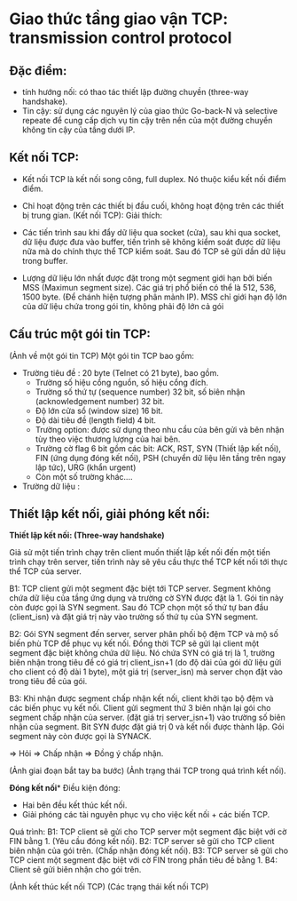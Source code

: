 # Giao thức tầng giao vận TCP: transmission control protocol
## Đặc điểm:
- tính hướng nối: có thao tác thiết lập đường chuyền (three-way handshake).
- Tin cậy: sử dụng các nguyên lý của giao thức Go-back-N và selective repeate để cung cấp dịch vụ tin cậy trên nền của một đường chuyền không tin cậy của tầng dưới IP.

## Kết nối TCP:
- Kết nối TCP là kết nối song công, full duplex. Nó thuộc kiểu kết nối điểm điểm.
- Chỉ hoạt động trên các thiết bị đầu cuối, không hoạt động trên các thiết bị trung gian.
(Kết nối TCP):
Giải thích:

- Các tiến trình sau khi đẩy dữ liệu qua socket (cửa), sau khi qua socket, dữ liệu được đưa vào buffer, tiến trình sẽ không kiểm soát được dữ liệu nữa mà do chính thực thể TCP kiểm soát. Sau đó TCP sẽ gửi dần dữ liệu trong buffer.
- Lượng dữ liệu lớn nhất được đặt trong một segment giới hạn bởi biến MSS (Maximun segment size). Các giá trị phổ biến có thể là 512, 536, 1500 byte. (Để chánh hiện tượng phân mảnh IP). MSS chỉ giới hạn độ lớn của dữ liệu chứa trong gói tin, không phải độ lớn cả gói

## Cấu trúc một gói tin TCP: 
(Ảnh về một gói tin TCP)
Một gói tin TCP bao gồm:
-  Trường tiêu đề : 20 byte (Telnet có 21 byte), bao gồm.
      - Trường số hiệu cổng nguồn, số hiệu cổng đích.
      - Trường số thứ tự (sequence number) 32 bit, số biên nhận (acknowledgement number) 32 bit.
      - Độ lớn cửa sổ (window size) 16 bit.
      - Độ dài tiêu đề (length field) 4 bit.
      - Trường option: được sử dụng theo nhu cầu của bên gửi và bên nhận tùy theo việc thương lượng của hai bên.
      - Trường cờ flag 6 bit gồm các bit: ACK, RST, SYN (Thiết lập kết nối), FIN (ứng dụng đóng kết nối), PSH (chuyển dữ liệu lên tầng trên ngay lập tức), URG (khẩn urgent)
      - Còn một số trường khác....
-  Trường dữ liệu : 

## Thiết lập kết nối, giải phóng kết nối:
**Thiết lập kết nối: (Three-way handshake)**

Giả sử một tiến trình chạy trên client muốn thiết lập kết nối đến một tiến trình chạy trên server, tiến trình này sẽ yêu cầu thực thể TCP kết nối tới thực thể TCP của server.

B1: TCP client gửi một segment đặc biệt tới TCP server. Segment không chứa dữ liệu của tầng ứng dụng và trường cờ SYN được đặt là 1. Gói tin này còn được gọi là SYN segment. Sau đó TCP chọn một số thứ tự ban đầu (client_isn) và đặt giá trị này vào trường số thứ tụ của SYN segment.

B2: Gói SYN segment đến server, server phân phối bộ đệm TCP và mộ số biến phù TCP để phục vụ kết nối. Đồng thời TCP sẽ gửi lại client một segment đặc biệt không chứa dữ liệu. Nó chứa SYN có giá trị là 1, trường biên nhận trong tiêu đề có giá trị client_isn+1 (do độ dài của gói dữ liệu gửi cho client có độ dài 1 byte), một giá trị (server_isn) mà server chọn đặt vào trong tiêu đề của gói.

B3: Khi nhận được segment chấp nhận kết nối, client khởi tạo bộ đệm và các biến phục vụ kết nối. Client gửi segment thứ 3 biên nhận lại gói cho segment chấp nhận của server. (đặt giá trị server_isn+1) vào trường số biên nhận của segment. Bit SYN được đặt giá trị 0 và kết nối được thành lập. Gói segment này còn được gọi là SYNACK.

=> Hỏi => Chấp nhận => Đồng ý chấp nhận.

(Ảnh giai đoạn bắt tay ba bước)
(Ảnh trạng thái TCP trong quá trình kết nối).

**Đóng kết nối***
Điều kiện đóng: 
- Hai bên đều kết thúc kết nối.
- Giải phóng các tài nguyên phục vụ cho việc kết nối + các biến TCP.

Quá trình:
B1: TCP client sẽ gửi cho TCP server một segment đặc biệt với cờ FIN bằng 1.   (Yêu cầu đóng kết nối).
B2: TCP server sẽ gửi cho TCP client biên nhận của gói trên.                   (Chấp nhận đóng kết nối).
B3: TCP server sẽ gửi cho TCP cient một segment đặc biệt với cờ FIN trong phần tiêu đề bằng 1.
B4: Client sẽ gửi biên nhận cho gói trên.

(Ảnh kết thúc kết nối TCP)
(Các trạng thái kết nối TCP)







